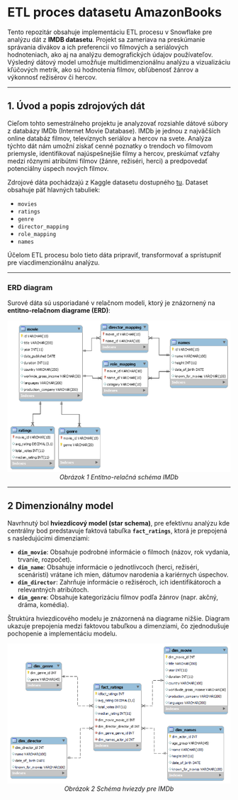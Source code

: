 # **ETL proces datasetu AmazonBooks**

Tento repozitár obsahuje implementáciu ETL procesu v Snowflake pre analýzu dát z **IMDB datasetu**. Projekt sa zameriava na preskúmanie správania divákov a ich preferencií vo filmových a seriálových hodnoteniach, ako aj na analýzu demografických údajov používateľov. Výsledný dátový model umožňuje multidimenzionálnu analýzu a vizualizáciu kľúčových metrík, ako sú hodnotenia filmov, obľúbenosť žánrov a výkonnosť režisérov či hercov.

---
## **1. Úvod a popis zdrojových dát**
Cieľom tohto semestrálneho projektu je analyzovať rozsiahle dátové súbory z databázy IMDb (Internet Movie Database). IMDb je jednou z najväčších online databáz filmov, televíznych seriálov a hercov na svete. Analýza týchto dát nám umožní získať cenné poznatky o trendoch vo filmovom priemysle, identifikovať najúspešnejšie filmy a hercov, preskúmať vzťahy medzi rôznymi atribútmi filmov (žánre, režiséri, herci) a predpovedať potenciálny úspech nových filmov.

Zdrojové dáta pochádzajú z Kaggle datasetu dostupného [tu](https://www.kaggle.com/datasets/saurabhbagchi/books-dataset). Dataset obsahuje päť hlavných tabuliek:
- `movies`
- `ratings`
- `genre`
- `director_mapping`
- `role_mapping`
- `names`

Účelom ETL procesu bolo tieto dáta pripraviť, transformovať a sprístupniť pre viacdimenzionálnu analýzu.

---
### **ERD diagram**
Surové dáta sú usporiadané v relačnom modeli, ktorý je znázornený na **entitno-relačnom diagrame (ERD)**:

<p align="center">
  <img src="https://github.com/OjoLomen/databazy/blob/main/IMDB_ERD.png" alt="ERD Schema">
  <br>
  <em>Obrázok 1 Entitno-relačná schéma IMDb</em>
</p>

---
## **2 Dimenzionálny model**

Navrhnutý bol **hviezdicový model (star schema)**, pre efektívnu analýzu kde centrálny bod predstavuje faktová tabuľka **`fact_ratings`**, ktorá je prepojená s nasledujúcimi dimenziami:
- **`dim_movie`**: Obsahuje podrobné informácie o filmoch (názov, rok vydania, trvanie, rozpočet).
- **`dim_name`**: Obsahuje informácie o jednotlivcoch (herci, režiséri, scenáristi) vrátane ich mien, dátumov narodenia a kariérnych úspechov.
- **`dim_director`**: Zahrňuje informácie o režiséroch, ich identifikátoroch a relevantných atribútoch.
- **`dim_genre`**: Obsahuje kategorizáciu filmov podľa žánrov (napr. akčný, dráma, komédia).

Štruktúra hviezdicového modelu je znázornená na diagrame nižšie. Diagram ukazuje prepojenia medzi faktovou tabuľkou a dimenziami, čo zjednodušuje pochopenie a implementáciu modelu.

<p align="center">
  <img src="https://github.com/OjoLomen/databazy/blob/main/dim_model.png" alt="Star Schema">
  <br>
  <em>Obrázok 2 Schéma hviezdy pre IMDb</em>
</p>
